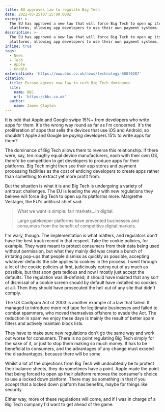```yaml
---
title: EU approves law to regulate Big Tech
date: 2022-03-25T07:25:00.000Z
excerpt: >-
  The EU has approved a new law that will force Big Tech to open up its
  platforms, allowing app developers to use their own payment systems.
description: >-
  The EU has approved a new law that will force Big Tech to open up its
  platforms, allowing app developers to use their own payment systems.
inline: true
tags:
  - News
  - Tech
  - Apple
  - Google
externalLink: 'https://www.bbc.co.uk/news/technology-60870287'
citation:
  title: Europe agrees new law to curb Big Tech dominance
  site:
    name: BBC
    url: 'https://bbc.co.uk'
  author:
    name: James Clayton
---
```

It is odd that Apple and Google swipe 15%+ from developers who write apps for them. It's the wrong way round as far as I'm concerned. It's the proliferation of apps that sells the devices that use iOS and Android, so shouldn't Apple and Google be *paying* developers 15% to write apps for them?

The dominance of Big Tech allows them to reverse this relationship. If there were, say, ten roughly equal device manufacturers, each with their own OS, there'd be competition to get developers to produce apps for their platforms. Big Tech might then see their app stores and payment processing facilities as the cost of enticing developers to create apps rather than something to extract yet more profit from.

But the situation is what it is and Big Tech is undergoing a variety of antitrust challenges. The EU is leading the way with new regulations they believe will force Big Tech to open up its platforms more. Margrethe Vestager, the EU's antitrust chief said:

> What we want is simple: fair markets...in digital.
> 
> Large gatekeeper platforms have prevented businesses and consumers from the benefit of competitive digital markets.

I'm wary, though. The implementation is what matters, and regulators don't have the best track record in that respect. Take the cookie policies, for example. They were meant to protect consumers from their data being used without permission, but what they mainly did was create a bunch of irritating pop-ups that people dismiss as quickly as possible, accepting whatever defaults the site applies to cookies in the process. I went through a lot of the cookie policies at first, judiciously opting out of as much as possible, but that soon gets tedious and now I mostly just accept the defaults. The regulation was ill-defined; it should have insisted that any sort of dismissal of a cookie screen should by default have installed no cookies at all. Then they should have prosecuted the hell out of any site that didn't comply.

The US CanSpam Act of 2003 is another example of a law that failed. It managed to introduce more red tape for legitimate businesses and failed to combat spammers, who moved themselves offshore to evade the Act. The reduction in spam we enjoy these days is mainly the result of better spam filters and actively maintain block lists.

They have to make sure new regulations don't go the same way and work out worse for consumers. There is no point regulating Big Tech simply for the sake of it, or just to stop them making so much money. It has to be beneficial to consumers, and the advantages of any change must exceed the disadvantages, because there will be some.

Whilst a lot of the objections from Big Tech will undoubtedly be to protect their balance sheets, they do sometimes have a point. Apple made the point that being forced to open up their platform removes the consumer's choice to use a locked down platform. There may be something in that if you accept that a locked down platform has benefits, maybe for things like security.

Either way, more of these regulations will come, and if I was in charge of a Big Tech company I'd want to get ahead of the game.


